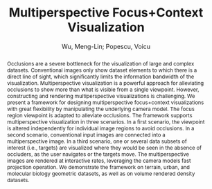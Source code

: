 ---
layout: technique
title: "Multiperspective Focus+Context Visualization"
classifications:
    system_type: "False"
    technique: "True"
    design_study: "False"
    evaluation: "False"
    data: "False"
    analysis: "False"
    generation: "False"
    curation_and_transformation: "False"
    management: "False"
    modeling: "False"
    urban_analysis: "False"
    visualization: "True"
    sunlight_access: "False"
    wind_ventilation: "False"
    view_impact: "False"
    energy: "False"
    damage_and_disaster_management: "False"
    climate: "False"
    sound: "False"
    property_cadastre: "False"
    other_use: "True"
    lookup: "False"
    browse: "True"
    locate: "False"
    explore: "False"
    identify: "False"
    compare: "False"
    summarize: "False"
    distribution: "False"
    trends: "False"
    outliers: "False"
    extremes: "False"
    features: "False"
    target_discovery: "False"
    target_access: "True"
    spatial_relation: "False"
    buildings: "True"
    streets: "False"
    nature: "False"
    uniform_discretization: "False"
    structural_subdivision: "False"
    univariate: "False"
    multivariate: "False"
    volumetric: "False"
    temporal: "False"
    sensing: "False"
    statistical: "False"
    simulation_based: "False"
    learning_based: "False"
    surveyed: "False"
    site: "False"
    block: "False"
    multi_block: "True"
    city: "True"
    va_wo_model: "False"
    post_model: "False"
    model_integrated: "False"
    assisted_models: "False"
    overlay: "False"
    embedded: "False"
    linked: "False"
    temporal_jx: "False"
    spatial_jx: "False"
    filter: "False"
    aggregate: "False"
    embed: "False"
    glyphs: "False"
    bar_charts: "False"
    scatterplots: "False"
    linegraphs: "False"
    matrix: "False"
    grid: "False"
    boxplot: "False"
    parallel_coordinates: "False"
    map_2d: "False"
    map_3d: "True"
    walking: "True"
    steering: "False"
    selection_based: "False"
    manipulation_based: "True"
    distortion: "True"
    ghosting: "False"
    culling: "False"
    birds_view: "False"
    multi_view: "False"
    assisted_steering: "False"
    other: "False"
    vr_cave: "False"
    ar: "False"
    desktop: "True"
    mobile: "False"
    case_study: "False"
    user_study: "False"
    statistical_evaluation: "True"
    expert_interviews: "False"
key: "8GNQFLM8"
item_type: "journalArticle"
publication_year: "2016"
author: "Wu, Meng-Lin; Popescu, Voicu"
publication_title: "IEEE Transactions on Visualization and Computer Graphics"
isbn: "nan"
issn: "1077-2626"
doi: "10.1109/TVCG.2015.2443804"
url_paper: "http://ieeexplore.ieee.org/document/7120994/"
abstract_note: "nan"
date_added: "2023-01-30 00:01:38"
date_modified: "2023-01-30 00:01:38"
access_date: "2023-01-30 00:01:38"
pages: "1555-1567"
num_pages: "nan"
issue: "5"
volume: "22.0"
number_of_volumes: "nan"
journal_abbreviation: "IEEE Trans. Visual. Comput. Graphics"
short_title: "nan"
series: "nan"
series_number: "nan"
series_text: "nan"
series_title: "nan"
publisher: "nan"
place: "nan"
language: "nan"
rights: "nan"
type: "nan"
archive: "nan"
archive_location: "nan"
library_catalog: "DOI.org (Crossref)"
call_number: "nan"
extra: "nan"
notes: "nan"
link_attachments: "nan"
manual_tags: "nan"
automatic_tags: "nan"
editor: "nan"
series_editor: "nan"
translator: "nan"
contributor: "nan"
attorney_agent: "nan"
book_author: "nan"
cast_member: "nan"
commenter: "nan"
composer: "nan"
cosponsor: "nan"
counsel: "nan"
interviewer: "nan"
producer: "nan"
recipient: "nan"
reviewed_author: "nan"
scriptwriter: "nan"
words_by: "nan"
guest: "nan"
number: "nan"
edition: "nan"
running_time: "nan"
scale: "nan"
medium: "nan"
artwork_size: "nan"
filing_date: "nan"
application_number: "nan"
assignee: "nan"
issuing_authority: "nan"
country: "nan"
meeting_name: "nan"
conference_name: "nan"
court: "nan"
references: "nan"
reporter: "nan"
legal_status: "nan"
priority_numbers: "nan"
programming_language: "nan"
version: "nan"
system: "nan"
code: "nan"
code_number: "nan"
section: "nan"
session: "nan"
committee: "nan"
history: "nan"
legislative_body: "nan"
abstract: "Occlusions are a severe bottleneck for the visualization of large and complex datasets. Conventional images only show dataset elements to which there is a direct line of sight, which significantly limits the information bandwidth of the visualization. Multiperspective visualization is a powerful approach for alleviating occlusions to show more than what is visible from a single viewpoint. However, constructing and rendering multiperspective visualizations is challenging. We present a framework for designing multiperspective focus+context visualizations with great flexibility by manipulating the underlying camera model. The focus region viewpoint is adapted to alleviate occlusions. The framework supports multiperspective visualization in three scenarios. In a first scenario, the viewpoint is altered independently for individual image regions to avoid occlusions. In a second scenario, conventional input images are connected into a multiperspective image. In a third scenario, one or several data subsets of interest (i.e., targets) are visualized where they would be seen in the absence of occluders, as the user navigates or the targets move. The multiperspective images are rendered at interactive rates, leveraging the camera models fast projection operation. We demonstrate the framework on terrain, urban, and molecular biology geometric datasets, as well as on volume rendered density datasets."
---